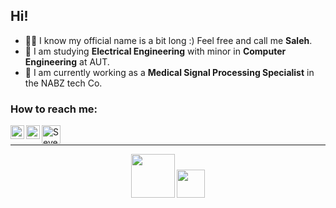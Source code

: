 ## Hi! 

- 👋🏻 I know my official name is a bit long :) Feel free and call me **Saleh**.
- 📗 I am studying **Electrical Engineering** with minor in **Computer Engineering** at AUT.
- 🔭 I am currently working as a **Medical Signal Processing Specialist** in the NABZ tech Co.
### How to reach me:
[<img align="left" alt="Seyedmohammadsaleh Mirzatabatabaei | LinkedIn" width="22px" src="https://cdn.jsdelivr.net/npm/simple-icons@v3/icons/linkedin.svg" />][linkedin]
[<img align="left" alt="Seyedmohammadsaleh Mirzatabatabaei | Gmail" width="22px" src="https://upload.wikimedia.org/wikipedia/commons/4/4e/Gmail_Icon.png" />][Email]
[<img align="left" alt="Seyedmohammadsaleh Mirzatabatabaei | Researchgate" width="30px" src="https://www.pngrepo.com/png/314548/180/researchgate.png" />][Researchgate]

[Email]: seyedsaleh.edu@gmail.com
[linkedin]: https://www.linkedin.com/in/salehtabatabaei/
[Researchgate]: https://www.researchgate.net/profile/Seyed-Mohammadsaleh-Mirzatabatabaei
<br />


---
<div align="center">
<p>
 <img src="https://user-images.githubusercontent.com/47852354/138564509-b5dffb4e-f48b-4db5-b8a4-1385ef2b22c8.png" width="70">
 <img src="https://user-images.githubusercontent.com/47852354/140581080-2cfbac46-de19-4f8b-a0bf-ac0eab8bfd8a.png" width="45">
</p>
</div>


<!--
**seyedsaleh/seyedsaleh** is a ✨ _special_ ✨ repository because its `README.md` (this file) appears on your GitHub profile.
-->

